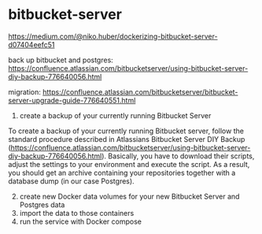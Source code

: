 # bitbucket-server

https://medium.com/@niko.huber/dockerizing-bitbucket-server-d07404eefc51

back up bitbucket and postgres:
https://confluence.atlassian.com/bitbucketserver/using-bitbucket-server-diy-backup-776640056.html

migration:
https://confluence.atlassian.com/bitbucketserver/bitbucket-server-upgrade-guide-776640551.html

1. create a backup of your currently running Bitbucket Server

To create a backup of your currently running Bitbucket server, follow the standard procedure described in Atlassians Bitbucket Server DIY Backup (https://confluence.atlassian.com/bitbucketserver/using-bitbucket-server-diy-backup-776640056.html). Basically, you have to download their scripts, adjust the settings to your environment and execute the script. As a result, you should get an archive containing your repositories together with a database dump (in our case Postgres).

2. create new Docker data volumes for your new Bitbucket Server and Postgres data
3. import the data to those containers
4. run the service with Docker compose